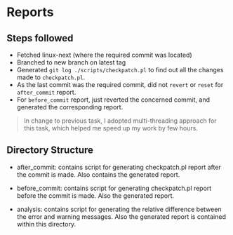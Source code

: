 # Reports
## Steps followed
- Fetched linux-next (where the required commit was located)
- Branched to new branch on latest tag
- Generated `git log ./scripts/checkpatch.pl` to find out all the changes made to `checkpatch.pl`.
- As the last commit was the required commit, did not `revert` or `reset` for `after_commit` report.
- For `before_commit` report, just reverted the concerned commit, and generated the corresponding report.

> In change to previous task, I adopted multi-threading approach for this task, which helped me speed up my work by few hours.

## Directory Structure
- after_commit: contains script for generating checkpatch.pl report after the commit is made. Also contains the generated report.

- before_commit: contains script for generating checkpatch.pl report before the commit is made. Also the generated report.

- analysis: contains script for generating the relative difference between the error and warning messages. Also the generated report is contained within this directory.
